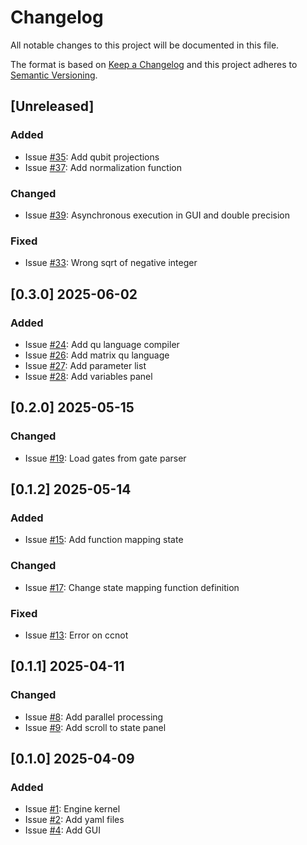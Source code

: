 # Changelog

All notable changes to this project will be documented in this file.

The format is based on [Keep a Changelog](http://keepachangelog.com/en/1.0.0/)
and this project adheres to [Semantic Versioning](http://semver.org/spec/v2.0.0.html).

## [Unreleased]

### Added

- Issue [#35](https://github.com/m-marini/qucomp/issues/35): Add qubit projections
- Issue [#37](https://github.com/m-marini/qucomp/issues/37): Add normalization function

### Changed

- Issue [#39](https://github.com/m-marini/qucomp/issues/39): Asynchronous execution in GUI and double precision


### Fixed

- Issue [#33](https://github.com/m-marini/qucomp/issues/33): Wrong sqrt of negative integer

## [0.3.0] 2025-06-02

### Added

- Issue [#24](https://github.com/m-marini/qucomp/issues/24): Add qu language compiler
- Issue [#26](https://github.com/m-marini/qucomp/issues/26): Add matrix qu language
- Issue [#27](https://github.com/m-marini/qucomp/issues/27): Add parameter list
- Issue [#28](https://github.com/m-marini/qucomp/issues/28): Add variables panel

## [0.2.0] 2025-05-15

### Changed

- Issue [#19](https://github.com/m-marini/qucomp/issues/19): Load gates from gate parser

## [0.1.2] 2025-05-14

### Added

- Issue [#15](https://github.com/m-marini/qucomp/issues/15): Add function mapping state

### Changed

- Issue [#17](https://github.com/m-marini/qucomp/issues/17): Change state mapping function definition

### Fixed

- Issue [#13](https://github.com/m-marini/qucomp/issues/13): Error on ccnot

## [0.1.1] 2025-04-11

### Changed

- Issue [#8](https://github.com/m-marini/qucomp/issues/8): Add parallel processing
- Issue [#9](https://github.com/m-marini/qucomp/issues/9): Add scroll to state panel

## [0.1.0] 2025-04-09

### Added

- Issue [#1](https://github.com/m-marini/qucomp/issues/1): Engine kernel
- Issue [#2](https://github.com/m-marini/qucomp/issues/2): Add yaml files
- Issue [#4](https://github.com/m-marini/qucomp/issues/4): Add GUI
